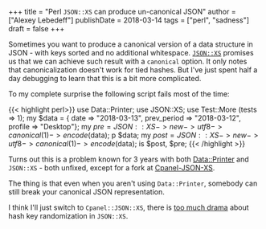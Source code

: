 +++
title = "Perl `JSON::XS` can produce un-canonical JSON"
author = ["Alexey Lebedeff"]
publishDate = 2018-03-14
tags = ["perl", "sadness"]
draft = false
+++

Sometimes you want to produce a canonical version of a data
structure in JSON - with keys sorted and no additional
whitespace. [`JSON::XS`](https://metacpan.org/pod/JSON::XS) promises us that we can achieve such result
with a `canonical` option. It only notes that canonicalization
doesn't work for tied hashes. But I've just spent half a day
debugging to learn that this is a bit more complicated.

<!--more-->

To my complete surprise the following script fails most of the
time:

{{< highlight perl>}}
use Data::Printer;
use JSON::XS;
use Test::More (tests => 1);
my $data = { date => "2018-03-13", prev_period  => "2018-03-12", profile => "Desktop"};
my $pre = JSON::XS->new->utf8->canonical(1)->encode($data);
p $data;
my $post = JSON::XS->new->utf8->canonical(1)->encode($data);
is $post, $pre;
{{< /highlight >}}

Turns out this is a problem known for 3 years with both
[Data::Printer](https://github.com/garu/Data-Printer/issues/75) and `JSON::XS` - both unfixed, except for a fork at
[Cpanel-JSON-XS](https://github.com/rurban/Cpanel-JSON-XS/pull/42).

The thing is that even when you aren't using `Data::Printer`,
somebody can still break your canonical JSON representation.

I think I'll just switch to `Cpanel::JSON::XS`, there is [too much
drama](https://metacpan.org/source/MLEHMANN/JSON-XS-3.04/XS.xs#L658) about hash key randomization in `JSON::XS`.

